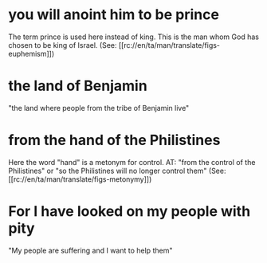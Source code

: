 # you will anoint him to be prince

The term prince is used here instead of king. This is the man whom God has chosen to be king of Israel. (See: [[rc://en/ta/man/translate/figs-euphemism]])

# the land of Benjamin

"the land where people from the tribe of Benjamin live"

# from the hand of the Philistines

Here the word "hand" is a metonym for control. AT: "from the control of the Philistines" or "so the Philistines will no longer control them" (See: [[rc://en/ta/man/translate/figs-metonymy]])

# For I have looked on my people with pity

"My people are suffering and I want to help them"


